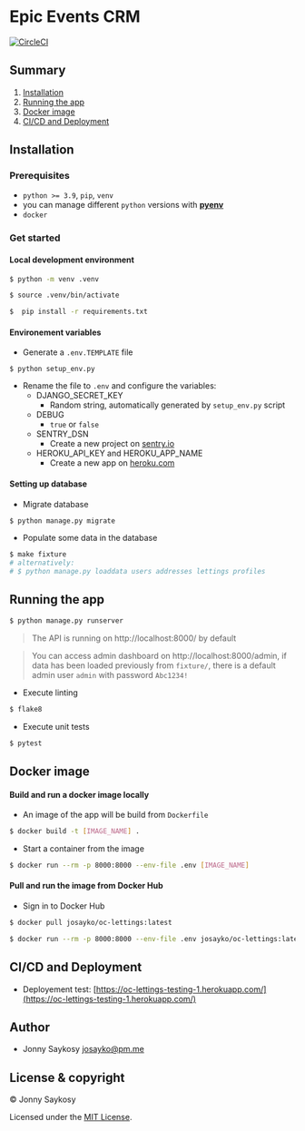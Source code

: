 # Epic Events CRM

[![CircleCI](https://circleci.com/gh/josayko/Python-OC-Lettings-FR/tree/master.svg?style=shield)](https://circleci.com/gh/josayko/Python-OC-Lettings-FR/tree/master)

## Summary

1. [Installation](#installation)
2. [Running the app](#running-the-app)
3. [Docker image](#docker-image)
4. [CI/CD and Deployment](#CI/CD-and-deployment)

## Installation

### Prerequisites

- `python >= 3.9`, `pip`, `venv`
- you can manage different `python` versions with **[pyenv](https://github.com/pyenv/pyenv)**
- `docker`

### Get started

#### Local development environment

```bash
$ python -m venv .venv
```

```bash
$ source .venv/bin/activate
```

```bash
$  pip install -r requirements.txt
```

#### Environement variables

- Generate a `.env.TEMPLATE` file

```
$ python setup_env.py
```

- Rename the file to `.env` and configure the variables:
  - DJANGO_SECRET_KEY
    - Random string, automatically generated by `setup_env.py` script
  - DEBUG
    - `true` or `false`
  - SENTRY_DSN
    - Create a new project on [sentry.io](https://sentry.io)
  - HEROKU_API_KEY and HEROKU_APP_NAME
    - Create a new app on [heroku.com](https://heroku.com)

#### Setting up database

- Migrate database

```bash
$ python manage.py migrate
```

- Populate some data in the database

```bash
$ make fixture
# alternatively:
# $ python manage.py loaddata users addresses lettings profiles
```

## Running the app

```bash
$ python manage.py runserver
```

> The API is running on http://localhost:8000/ by default

> You can access admin dashboard on http://localhost:8000/admin, if data has been loaded previously from `fixture/`, there is a default admin user `admin` with password `Abc1234!`

- Execute linting

```bash
$ flake8
```

- Execute unit tests

```bash
$ pytest
```

## Docker image

#### Build and run a docker image locally

- An image of the app will be build from `Dockerfile`

```bash
$ docker build -t [IMAGE_NAME] .
```

- Start a container from the image

```bash
$ docker run --rm -p 8000:8000 --env-file .env [IMAGE_NAME]
```

#### Pull and run the image from Docker Hub

- Sign in to Docker Hub

```bash
$ docker pull josayko/oc-lettings:latest
```

```bash
$ docker run --rm -p 8000:8000 --env-file .env josayko/oc-lettings:latest
```

## CI/CD and Deployment

- Deployement test: [https://oc-lettings-testing-1.herokuapp.com/](https://oc-lettings-testing-1.herokuapp.com/)

## Author

- Jonny Saykosy <josayko@pm.me>

## License & copyright

© Jonny Saykosy

Licensed under the [MIT License](LICENSE).

